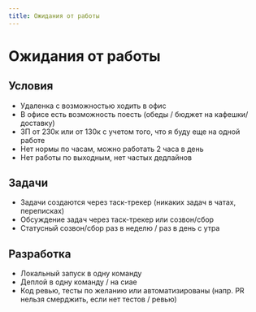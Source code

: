 ```yaml
---
title: Ожидания от работы
---
```


# Ожидания от работы

## Условия

- Удаленка с возможностью ходить в офис
- В офисе есть возможность поесть (обеды / бюджет на кафешки/доставку)
- ЗП от 230к или от 130к с учетом того, что я буду еще на одной работе
- Нет нормы по часам, можно работать 2 часа в день
- Нет работы по выходным, нет частых дедлайнов

## Задачи

- Задачи создаются через таск-трекер (никаких задач в чатах, переписках)
- Обсуждение задач через таск-трекер или созвон/сбор
- Статусный созвон/сбор раз в неделю / раз в день с утра

## Разработка

- Локальный запуск в одну команду
- Деплой в одну команду / на сиае
- Код ревью, тесты по желанию или автоматизированы (напр. PR нельзя смерджить, если нет тестов / ревью)

